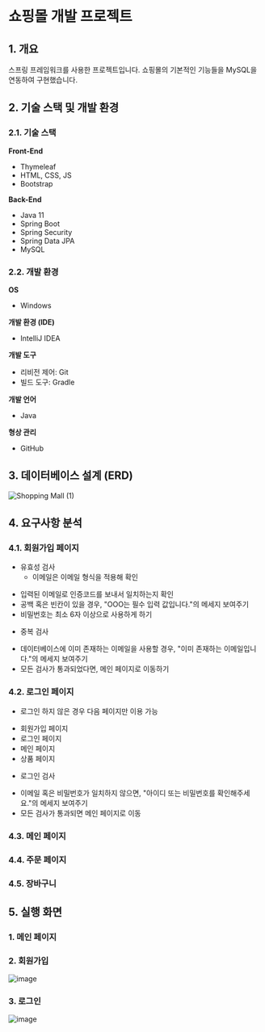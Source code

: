 # 쇼핑몰 개발 프로젝트

## 1. 개요
스프링 프레임워크를 사용한 프로젝트입니다. 쇼핑몰의 기본적인 기능들을 MySQL을 연동하여 구현했습니다.

## 2. 기술 스택 및 개발 환경
### 2.1. 기술 스택
**Front-End**
- Thymeleaf
- HTML, CSS, JS
- Bootstrap  


**Back-End**
- Java 11
- Spring Boot
- Spring Security
- Spring Data JPA
- MySQL   

### 2.2. 개발 환경
**OS**
- Windows  

**개발 환경 (IDE)**
- IntelliJ IDEA  

**개발 도구**
- 리비전 제어: Git
- 빌드 도구: Gradle  

**개발 언어**
- Java  

**형상 관리**
- GitHub

## 3. 데이터베이스 설계 (ERD)
![Shopping Mall (1)](https://user-images.githubusercontent.com/93713151/209469085-d85417eb-7cab-439f-941c-1d1ccd17a29f.png)  


## 4. 요구사항 분석
### 4.1. 회원가입 페이지
- 유효성 검사
  * 이메일은 이메일 형식을 적용해 확인
* 입력된 이메일로 인증코드를 보내서 일치하는지 확인
* 공백 혹은 빈칸이 있을 경우, "OOO는 필수 입력 값입니다."의 메세지 보여주기
* 비밀번호는 최소 6자 이상으로 사용하게 하기

- 중복 검사
* 데이터베이스에 이미 존재하는 이메일을 사용할 경우, "이미 존재하는 이메일입니다."의 메세지 보여주기
* 모든 검사가 통과되었다면, 메인 페이지로 이동하기  


### 4.2. 로그인 페이지
- 로그인 하지 않은 경우 다음 페이지만 이용 가능
* 회원가입 페이지
* 로그인 페이지
* 메인 페이지
* 상품 페이지


- 로그인 검사
* 이메일 혹은 비밀번호가 일치하지 않으면, "아이디 또는 비밀번호를 확인해주세요."의 메세지 보여주기
* 모든 검사가 통과되면 메인 페이지로 이동

### 4.3. 메인 페이지

### 4.4. 주문 페이지

### 4.5. 장바구니

## 5. 실행 화면
### 1. 메인 페이지

### 2. 회원가입
![image](https://user-images.githubusercontent.com/93713151/210563800-5514d521-ec77-45f6-a1ce-055546d21399.png)  


### 3. 로그인
![image](https://user-images.githubusercontent.com/93713151/210563963-4289fd4d-8d25-46b5-ab57-3e7f13b0fef6.png)
